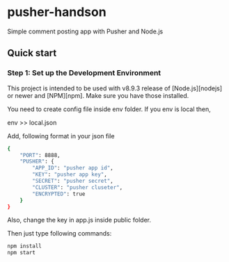 # pusher-handson

Simple comment posting app with Pusher and Node.js

## Quick start
### Step 1:  Set up the Development Environment
This project is intended to be used with v8.9.3 release of [Node.js][nodejs] or newer and [NPM][npm]. Make sure you have those installed.

You need to create config file inside env folder. If you env is local then,

env >> local.json

Add, following format in your json file
```sh
{
	"PORT": 8888,
	"PUSHER": {
		"APP_ID": "pusher app id",
		"KEY": "pusher app key",
		"SECRET": "pusher secret",
		"CLUSTER": "pusher cluseter",
		"ENCRYPTED": true
	}
}
```
Also, change the key in app.js inside public folder.

Then just type following commands:

```sh
npm install
npm start
```